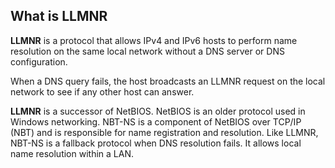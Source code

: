 ## What is LLMNR
__LLMNR__ is a protocol that allows IPv4 and IPv6 hosts to perform name resolution on the same local network without a DNS server or DNS configuration.

When a DNS query fails, the host broadcasts an LLMNR request on the local network to see if any other host can answer.

__LLMNR__ is a successor of NetBIOS. NetBIOS is an older protocol used in Windows networking. NBT-NS is a component of NetBIOS over TCP/IP (NBT) and is responsible for name registration and resolution. Like LLMNR, NBT-NS is a fallback protocol when DNS resolution fails. It allows local name resolution within a LAN.